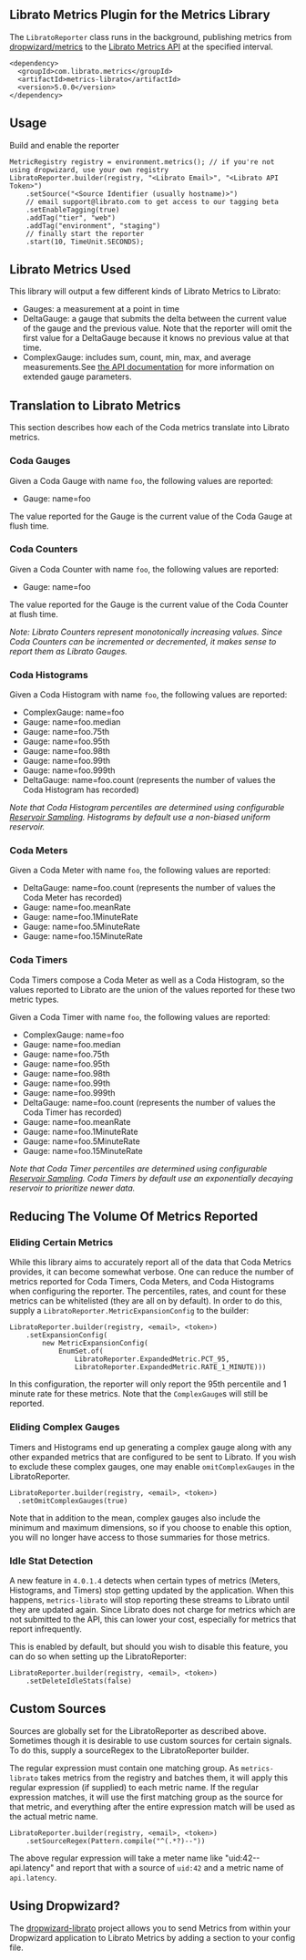 ## Librato Metrics Plugin for the Metrics Library

The `LibratoReporter` class runs in the background, publishing metrics from <a href="http://metrics.dropwizard.io/">dropwizard/metrics</a> to the <a href="http://metrics.librato.com">Librato Metrics API</a> at the specified interval.

	<dependency>
	  <groupId>com.librato.metrics</groupId>
	  <artifactId>metrics-librato</artifactId>
	  <version>5.0.0</version>
	</dependency>

## Usage

Build and enable the reporter

    MetricRegistry registry = environment.metrics(); // if you're not using dropwizard, use your own registry
    LibratoReporter.builder(registry, "<Librato Email>", "<Librato API Token>")
        .setSource("<Source Identifier (usually hostname)>")
        // email support@librato.com to get access to our tagging beta
        .setEnableTagging(true)  
        .addTag("tier", "web")
        .addTag("environment", "staging")
        // finally start the reporter
        .start(10, TimeUnit.SECONDS);

## Librato Metrics Used

This library will output a few different kinds of Librato Metrics to Librato:

* Gauges: a measurement at a point in time
* DeltaGauge: a gauge that submits the delta between the current value of the gauge and the previous value. Note that the reporter will omit the first value for a DeltaGauge because it knows no previous value at that time.
* ComplexGauge: includes sum, count, min, max, and average measurements.See <a href="http://dev.librato.com/v1/post/metrics">the API documentation</a> for more information on extended gauge parameters.

## Translation to Librato Metrics

This section describes how each of the Coda metrics translate into Librato metrics.

### Coda Gauges

Given a Coda Gauge with name `foo`, the following values are reported:

* Gauge: name=foo

The value reported for the Gauge is the current value of the Coda Gauge at flush time.

### Coda Counters

Given a Coda Counter with name `foo`, the following values are reported:

* Gauge: name=foo

The value reported for the Gauge is the current value of the Coda Counter at flush time.

_Note: Librato Counters represent monotonically increasing values. Since Coda Counters can be incremented or decremented, it makes sense to report them as Librato Gauges._

### Coda Histograms

Given a Coda Histogram with name `foo`, the following values are reported:

* ComplexGauge: name=foo
* Gauge: name=foo.median
* Gauge: name=foo.75th
* Gauge: name=foo.95th
* Gauge: name=foo.98th
* Gauge: name=foo.99th
* Gauge: name=foo.999th
* DeltaGauge: name=foo.count (represents the number of values the Coda Histogram has recorded)

_Note that Coda Histogram percentiles are determined using configurable <a href="https://dropwizard.github.io/metrics/3.1.0/manual/core/#histograms">Reservoir Sampling</a>. Histograms by default use a non-biased uniform reservoir._

### Coda Meters

Given a Coda Meter with name `foo`, the following values are reported:

* DeltaGauge: name=foo.count (represents the number of values the Coda Meter has recorded)
* Gauge: name=foo.meanRate
* Gauge: name=foo.1MinuteRate
* Gauge: name=foo.5MinuteRate
* Gauge: name=foo.15MinuteRate

### Coda Timers

Coda Timers compose a Coda Meter as well as a Coda Histogram, so the values reported to Librato are the union of the values reported for these two metric types.

Given a Coda Timer with name `foo`, the following values are reported:

* ComplexGauge: name=foo
* Gauge: name=foo.median
* Gauge: name=foo.75th
* Gauge: name=foo.95th
* Gauge: name=foo.98th
* Gauge: name=foo.99th
* Gauge: name=foo.999th
* DeltaGauge: name=foo.count (represents the number of values the Coda Timer has recorded)
* Gauge: name=foo.meanRate
* Gauge: name=foo.1MinuteRate
* Gauge: name=foo.5MinuteRate
* Gauge: name=foo.15MinuteRate

_Note that Coda Timer percentiles are determined using configurable <a href="https://dropwizard.github.io/metrics/3.1.0/manual/core/#histograms">Reservoir Sampling</a>. Coda Timers by default use an exponentially decaying reservoir to prioritize newer data._

## Reducing The Volume Of Metrics Reported

### Eliding Certain Metrics

While this library aims to accurately report all of the data that Coda Metrics provides, it can become somewhat verbose. One can reduce the number of metrics reported for Coda Timers, Coda Meters, and Coda Histograms when configuring the reporter. The percentiles, rates, and count for these metrics can be whitelisted (they are all on by default). In order to do this, supply a `LibratoReporter.MetricExpansionConfig` to the builder:

    LibratoReporter.builder(registry, <email>, <token>)
        .setExpansionConfig(
            new MetricExpansionConfig(
                EnumSet.of(
                    LibratoReporter.ExpandedMetric.PCT_95,
                    LibratoReporter.ExpandedMetric.RATE_1_MINUTE)))

In this configuration, the reporter will only report the 95th percentile and 1 minute rate for these metrics. Note that the `ComplexGauge`s will still be reported.

### Eliding Complex Gauges

Timers and Histograms end up generating a complex gauge along with any other expanded metrics that are configured to be sent to Librato. If you wish to exclude these complex gauges, one may enable `omitComplexGauges` in the LibratoReporter.

    LibratoReporter.builder(registry, <email>, <token>)
      .setOmitComplexGauges(true)

Note that in addition to the mean, complex gauges also include the minimum and maximum dimensions, so if you choose to enable this option, you will no longer have access to those summaries for those metrics.

### Idle Stat Detection

A new feature in `4.0.1.4` detects when certain types of metrics (Meters, Histograms, and Timers) stop getting updated by the application. When this happens, `metrics-librato` will stop reporting these streams to Librato until they are updated again. Since Librato does not charge for metrics which are not submitted to the API, this can lower your cost, especially for metrics that report infrequently.

This is enabled by default, but should you wish to disable this feature, you can do so when setting up the LibratoReporter:

    LibratoReporter.builder(registry, <email>, <token>)
    	.setDeleteIdleStats(false)

## Custom Sources

Sources are globally set for the LibratoReporter as described above. Sometimes though it is desirable to use custom
sources for certain signals. To do this, supply a sourceRegex to the LibratoReporter builder.

The regular expression must contain one matching group. As `metrics-librato` takes metrics from the registry and
batches them, it will apply this regular expression (if supplied) to each metric name.  If the regular expression
matches, it will use the first matching group as the source for that metric, and everything after the entire
expression match will be used as the actual metric name.

    LibratoReporter.builder(registry, <email>, <token>)
        .setSourceRegex(Pattern.compile("^(.*?)--"))

The above regular expression will take a meter name like "uid:42--api.latency" and report that with a source of
`uid:42` and a metric name of `api.latency`.

## Using Dropwizard?

The [dropwizard-librato](https://github.com/librato/dropwizard-librato) project allows you to send Metrics from within your Dropwizard application to Librato Metrics by adding a section to your config file.
